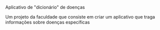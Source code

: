 Aplicativo de "dicionário" de doenças

Um projeto da faculdade que consiste em criar um aplicativo que traga informações sobre doenças específicas
